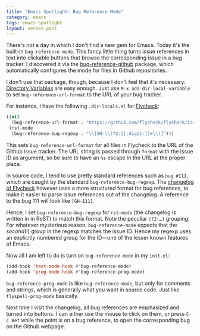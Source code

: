 ```yaml
---
title: "Emacs Spotlight: Bug Reference Mode"
category: emacs
tags: emacs-spotlight
layout: series-post
---
```


There's not a day in which I don't find a new gem for Emacs.  Today it's the
built-in `bug-reference-mode`.  This fancy little thing turns issue references
in text into clickable buttons that browse the corresponding issue in a bug
tracker.  I discovered it via the [bug-reference-github][] package, which
automatically configures the mode for files in Github repositories.

<!--more-->

I don't use that package, though, because I don't feel that it's necessary:
[Directory Variables][] are easy enough.  Just use `M-x add-dir-local-variable`
to set `bug-reference-url-format` to the URL of your bug tracker.

For instance, I have the following `.dir-locals.el` for [Flycheck][]:

```cl
((nil
  (bug-reference-url-format . "https://github.com/flycheck/flycheck/issues/%s"))
 (rst-mode
  (bug-reference-bug-regexp . "\\[GH-\\(?2:[[:digit:]]+\\)]")))
```

This sets `bug-reference-url-format` for all files in Flycheck to the URL of the
Github issue tracker.  The URL string is passed through `format` with the issue
ID as argument, so be sure to have an `%s` escape in the URL at the proper
place.

In source code, I tend to use pretty standard references such as `bug #111`,
which are caught by the standard `bug-reference-bug-regexp`. The
[changelog of Flycheck][changelog] however uses a more structured format for bug
references, to make it easier to parse issue references out of the changelog.  A
reference to the bug 111 will look like `[GH-111]`.

Hence, I set `bug-reference-bug-regexp` for `rst-mode` (the changelog is written
in in ReST) to match this format.  Note the peculiar `(?2:…)` grouping: For
whatever mysterious reason, `bug-reference-mode` expects that the *second*(!)
group in the regexp matches the issue ID.  Hence my regexp uses an explicitly
numbered group for the ID—one of the lesser known features of Emacs.

Now all I am left to do is turn on `bug-reference-mode` in my `init.el`:

```cl
(add-hook 'text-mode-hook #'bug-reference-mode)
(add-hook 'prog-mode-hook #'bug-reference-prog-mode)
```

`bug-reference-prog-mode` is like `bug-reference-mode`, but only for comments
and strings, which is generally what you want in source code.  Just like
`flyspell-prog-mode` basically.

Next time I visit the changelog, all bug references are emphasized and turned
into buttons.  I can either use the mouse to click on them, or press `C-c Ret`
while the point is on a bug reference, to open the corresponding bug on the
Github webpage.

[bug-reference-github]: https://github.com/arnested/bug-reference-github
[Directory Variables]: http://www.gnu.org/software/emacs/manual/html_node/emacs/Directory-Variables.html#Directory-Variables
[Flycheck]: https://github.com/flycheck/flycheck
[changelog]: https://github.com/flycheck/flycheck/blob/master/CHANGES.rst
